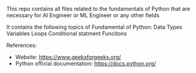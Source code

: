 This repo contains all files related to the fundamentals of Python that are necessary for AI Engineer or ML Engineer or any other fields

It contains the following topics of Fundamental of Python:
Data Types
Variables
Loops
Conditional statment
Funcitons


References:
- Website: https://www.geeksforgeeks.org/
- Python official documentation: https://docs.python.org/